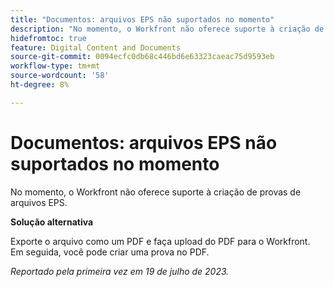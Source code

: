 ```yaml
---
title: "Documentos: arquivos EPS não suportados no momento"
description: "No momento, o Workfront não oferece suporte à criação de provas de arquivos EPS."
hidefromtoc: true
feature: Digital Content and Documents
source-git-commit: 0094ecfc0db68c446bd6e63323caeac75d9593eb
workflow-type: tm+mt
source-wordcount: '58'
ht-degree: 8%

---
```



# Documentos: arquivos EPS não suportados no momento

<!--WF, WFP-->

No momento, o Workfront não oferece suporte à criação de provas de arquivos EPS.

**Solução alternativa**

Exporte o arquivo como um PDF e faça upload do PDF para o Workfront. Em seguida, você pode criar uma prova no PDF.

_Reportado pela primeira vez em 19 de julho de 2023._
